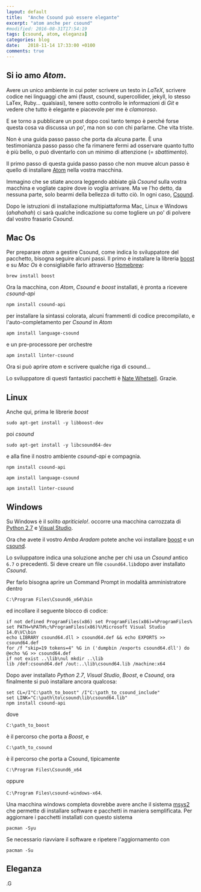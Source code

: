 ```yaml
---
layout: default
title:  "Anche Csound può essere elegante"
excerpt: "atom anche per csound"
#modified: 2016-08-31T17:54:19
tags: [csound, atom, eleganza]
categories: blog
date:   2018-11-14 17:33:00 +0100
comments: true
---
```


## Si io amo *Atom*.

Avere un unico ambiente in cui poter scrivere un testo in *LaTeX*, scrivere codice
nei linguaggi che ami (faust, csound, supercollider, jekyll, lo stesso LaTex,
Ruby… qualsiasi), tenere sotto controllo le informazioni di *Git* e vedere che
tutto è elegante e piacevole per me è *clamoroso*.

E se torno a pubblicare un post dopo così tanto tempo è perché forse questa cosa
va discussa un po', ma non so con chi parlarne. Che vita triste.

Non è una guida passo passo che porta da alcuna parte. È una testimonianza passo
passo che fa rimanere fermi ad osservare quanto tutto è più bello, o può diventarlo
con un minimo di attenzione (= *sbattimento*).

Il primo passo di questa guida passo passo che non muove alcun passo è quello di
installare [Atom](http://atom.io) nella vostra macchina.

Immagino che se stiate ancora leggendo abbiate già *Csound* sulla vostra macchina
e vogliate capire dove io voglia arrivare. Ma ve l'ho detto, da nessuna parte, solo
bearmi della bellezza di tutto ciò. In ogni caso, [Csound](http://csound.com).

Dopo le istruzioni di installazione multipiattaforma Mac, Linux e Windows (*ahahahah*)
ci sarà qualche indicazione su come togliere un po' di polvere dal vostro
frasario *Csound*.

## Mac Os

Per preparare *atom* a gestire Csound, come indica lo sviluppatore del pacchetto,
bisogna seguire alcuni passi. Il primo è installare la libreria [boost](https://www.boost.org)
e su *Mac Os* è consigliabile farlo attraverso [Homebrew](https://brew.sh):

`brew install boost`

Ora la macchina, con *Atom*, *Csound* e *boost* installati, è pronta a ricevere *csound-api*

`npm install csound-api`

per installare la sintassi colorata, alcuni frammenti di codice precompilato, e
l'auto-completamento per *Csound* in *Atom*

`apm install language-csound`

e un pre-processore per orchestre

`apm install linter-csound`

Ora si può aprire *atom* e scrivere qualche riga di csound…

Lo sviluppatore di questi fantastici pacchetti è
[Nate Whetsell](https://github.com/nwhetsell?tab=repositories). Grazie.

## Linux

Anche qui, prima le librerie *boost*

`sudo apt-get install -y libboost-dev`

poi *csound*

`sudo apt-get install -y libcsound64-dev`

e alla fine il nostro ambiente *csound-api* e compagnia.

`npm install csound-api`

`apm install language-csound`

`apm install linter-csound`

## Windows

Su Windows è il solito *apriticielo!*. occorre una macchina carrozzata di
[Python 2.7](https://www.python.org/downloads/windows/) e
[Visual Studio](https://www.visualstudio.com/).

Ora che avete il vostro *Amba Aradam* potete anche voi installare
[boost](https://sourceforge.net/projects/boost/files/boost-binaries/)
e un [csound](https://github.com/csound/csound/releases/latest).

Lo sviluppatore indica una soluzione anche per chi usa un *Csound* antico `6.7`
o precedenti. Si deve creare un file `csound64.lib`dopo aver installato *Csound*.

Per farlo bisogna aprire un Command Prompt in modalità amministratore dentro

`C:\Program Files\Csound6_x64\bin`

ed incollare il seguente blocco di codice:

```
if not defined ProgramFiles(x86) set ProgramFiles(x86)=%ProgramFiles%
set PATH=%PATH%;%ProgramFiles(x86)%\Microsoft Visual Studio 14.0\VC\bin
echo LIBRARY csound64.dll > csound64.def && echo EXPORTS >> csound64.def
for /f "skip=19 tokens=4" %G in ('dumpbin /exports csound64.dll') do @echo %G >> csound64.def
if not exist ..\lib\nul mkdir ..\lib
lib /def:csound64.def /out:..\lib\csound64.lib /machine:x64
```

Dopo aver installato *Python 2.7*, *Visual Studio*, *Boost*, e *Csound*,
ora finalmente si può installare ancora qualcosa:

```
set CL=/I"C:\path_to_boost" /I"C:\path_to_csound_include"
set LINK="C:\path\to\csound\lib\csound64.lib"
npm install csound-api
```

dove

`C:\path_to_boost`

è il percorso che porta a *Boost*, e

`C:\path_to_csound`

è il percorso che porta a Csound, tipicamente

`C:\Program Files\Csound6_x64`

oppure

`C:\Program Files\csound-windows-x64`.

Una macchina windows completa dovrebbe avere anche il sistema [msys2](http://www.msys2.org)
che permette di installare software e pacchetti in maniera semplificata. Per aggiornare
i pacchetti installati con questo sistema

`pacman -Syu`

Se necessario riavviare il software e ripetere l'aggiornamento con

`pacman -Su`


## Eleganza

<script src="https://gist.github.com/grammaton/b46e88c532f366363aeeaa6b1eb8cc14.js"></script>

.G
